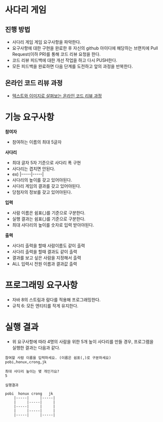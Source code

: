 # 사다리 게임
## 진행 방법
* 사다리 게임 게임 요구사항을 파악한다.
* 요구사항에 대한 구현을 완료한 후 자신의 github 아이디에 해당하는 브랜치에 Pull Request(이하 PR)를 통해 코드 리뷰 요청을 한다.
* 코드 리뷰 피드백에 대한 개선 작업을 하고 다시 PUSH한다.
* 모든 피드백을 완료하면 다음 단계를 도전하고 앞의 과정을 반복한다.

## 온라인 코드 리뷰 과정
* [텍스트와 이미지로 살펴보는 온라인 코드 리뷰 과정](https://github.com/nextstep-step/nextstep-docs/tree/master/codereview)

# 기능 요구사항
**참여자**
* 참여하는 이름의 최대 5글자

**사다리**
* 최대 글자 5자 기준으로 사다리 폭 구현
* 사다리는 겹치면 안된다.
* ex) |-----|-----|
* 사다리의 높이를 갖고 있어야된다.
* 사다리 게임의 결과를 갖고 있어야된다.
* 당첨자의 정보를 갖고 있어야된다.

**입력**
* 사람 이름은 쉼표(,)를 기준으로 구분한다.
* 실행 결과는 쉼표(,)를 기준으로 구분한다.
* 최대 사다리의 높이를 숫자로 입력 받아야된다.

**출력**
* 사다리 출력을 할때 사람이름도 같이 출력
* 사다리 출력을 할때 결과도 같이 출력
* 결과를 보고 싶은 사람을 지정해서 출력
* ALL 입력시 전원 이름과 결과값 출력 



# 프로그래밍 요구사항
* 자바 8의 스트림과 람다를 적용해 프로그래밍한다.
* 규칙 6: 모든 엔티티를 작게 유지한다.

# 실행 결과
* 위 요구사항에 따라 4명의 사람을 위한 5개 높이 사다리를 만들 경우, 프로그램을 실행한 결과는 다음과 같다.
```
참여할 사람 이름을 입력하세요. (이름은 쉼표(,)로 구분하세요)
pobi,honux,crong,jk

최대 사다리 높이는 몇 개인가요?
5

실행결과

pobi  honux crong   jk
    |-----|     |-----|
    |     |-----|     |
    |-----|     |     |
    |     |-----|     |
    |-----|     |-----| 
```
